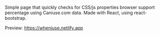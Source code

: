 Simple page that quickly checks for CSS/js properties browser support percentage using Caniuse.com data.
Made with React, using react-bootstrap.

Preview: https://wheniuse.netlify.app
